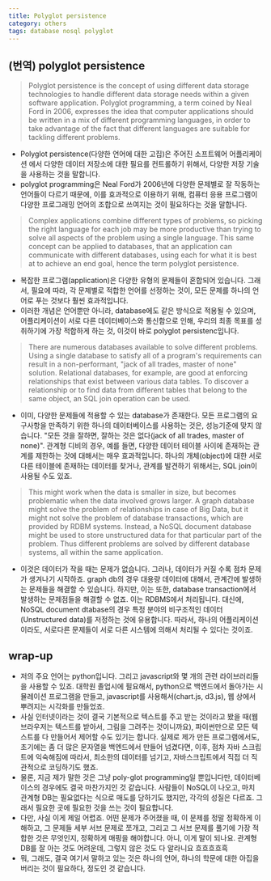```yaml
---
title: Polyglot persistence
category: others
tags: database nosql polyglot
---
```


## (번역) polyglot persistence

> Polyglot persistence is the concept of using different data storage technologies to handle different data storage needs within a given software application. Polyglot programming, a term coined by Neal Ford in 2006, expresses the idea that computer applications should be written in a mix of different programming languages, in order to take advantage of the fact that different languages are suitable for tackling different problems. 
- Polyglot persistence(다양한 언어에 대한 고집)은 주어진 소프트웨어 어플리케이션 에서 다양한 데이터 저장소에 대한 필요를 컨트롤하기 위해서, 다양한 저장 기술을 사용하는 것을 말합니다. 
- polyglot programming은 Neal Ford가 2006년에 다양한 문제별로 잘 작동하는 언어들이 다르기 때문에, 이를 효과적으로 이용하기 위해, 컴퓨터 응용 프로그램이 다양한 프로그래밍 언어의 조합으로 쓰여지는 것이 필요하다는 것을 말합니다.

> Complex applications combine different types of problems, so picking the right language for each job may be more productive than trying to solve all aspects of the problem using a single language. This same concept can be applied to databases, that an application can communicate with different databases, using each for what it is best at to achieve an end goal, hence the term polyglot persistence.
- 복잡한 프로그램(application)은 다양한 유형의 문제들이 혼합되어 있습니다. 그래서, 필요에 따라, 각 문제별로 적합한 언어를 선정하는 것이, 모든 문제를 하나의 언어로 푸는 것보다 훨씬 효과적입니다. 
- 이러한 개념은 언어뿐만 아니라, database에도 같은 방식으로 적용될 수 있으며, 어플리케이션이 서로 다른 데이터베이스와 통신함으로 인해, 우리의 최종 목표를 성취하기에 가장 적합하게 하는 것, 이것이 바로 polyglot persistenc입니다.

> There are numerous databases available to solve different problems. Using a single database to satisfy all of a program's requirements can result in a non-performant, "jack of all trades, master of none" solution. Relational databases, for example, are good at enforcing relationships that exist between various data tables. To discover a relationship or to find data from different tables that belong to the same object, an SQL join operation can be used. 

- 이미, 다양한 문제들에 적용할 수 있는 database가 존재한다. 모든 프로그램의 요구사항을 만족하기 위한 하나의 데이터베이스를 사용하는 것은, 성능기준에 맞지 않습니다. "모든 것을 잘하면, 잘하는 것은 없다(jack of all trades, master of none)". 관계형 디비의 경우, 예를 들면, 다양한 데이터 테이블 사이에 존재하는 관계를 제한하는 것에 대해서는 매우 효과적입니다. 하나의 개체(object)에 대한 서로 다른 테이블에 존재하는 데이터를 찾거나, 관계를 발견하기 위해서는, SQL join이 사용될 수도 있죠.

> This might work when the data is smaller in size, but becomes problematic when the data involved grows larger. A graph database might solve the problem of relationships in case of Big Data, but it might not solve the problem of database transactions, which are provided by RDBM systems. Instead, a NoSQL document database might be used to store unstructured data for that particular part of the problem. Thus different problems are solved by different database systems, all within the same application.
- 이것은 데이터가 작을 때는 문제가 없습니다. 그러나, 데이터가 커질 수록 점차 문제가 생겨나기 시작하죠. graph db의 경우 대용량 데이터에 대해서, 관계간에 발생하는 문제들을 해결할 수 있습니다. 하지만, 이는 또한, database transaction에서 발생하는 문제점들을 해결할 수 없죠. 이는 RDBMS에서 처리됩니다. 대신에, NoSQL document dtabase의 경우 특정 분야의 비구조적인 데이터(Unstructured data)를 저정하는 것에 유용합니다. 따라서, 하나의 어플리케이션이라도, 서로다른 문제들이 서로 다른 시스템에 의해서 처리될 수 있다는 것이죠.


## wrap-up

- 저의 주요 언어는 python입니다. 그리고 javascript와 몇 개의 관련 라이브러리들을 사용할 수 있죠. 대학원 졸업시에 필요해서, python으로 백엔드에서 돌아가는 시뮬레이션 프로그램을 만들고, javascript를 사용해서(chart.js, d3.js), 웹 상에서 뿌려지는 시각화를 만들었죠. 
- 사실 인터넷이라는 것이 결국 기본적으로 텍스트를 주고 받는 것이라고 봤을 때(웹브라우저는 텍스트를 받아서, 그림을 그려주는 것이니까요), 파이썬만으로 모든 텍스트를 다 만들어서 제어할 수도 있기는 합니다. 실제로 제가 만든 프로그램에서도, 초기에는 좀 더 많은 문자열을 백엔드에서 만들어 넘겼다면, 이후, 점차 자바 스크립트에 익숙해짐에 따라서, 최소한의 데이터를 넘기고, 자바스크립트에서 직접 더 직관적으로 코딩하기도 했죠. 
- 물론, 지금 제가 말한 것은 그냥 poly-glot programming일 뿐입니다만, 데이터베이스의 경우에도 결국 마찬가지인 것 같습니다. 사람들이 NoSQL이 나오고, 마치 관계형 DB는 필요없다는 식으로 매도를 당하기도 했지만, 각각의 성질은 다르죠. 그래서 필요한 곳에 필요한 것을 쓰는 것이 필요합니다. 
- 다만, 사실 이게 제일 어렵죠. 어떤 문제가 주어졌을 때, 이 문제를 정말 정확하게 이해하고, 그 문제들 세부 서브 문제로 쪼개고, 그리고 그 서브 문제를 풀기에 가장 적합한 것은 무엇인지, 정확하게 매핑을 해야합니다. 아니, 이게 말이 되나요. 관계형DB를 잘 아는 것도 어려운데, 그렇지 않은 것도 다 알라니요 흐흐흐흐흑
- 뭐, 그래도, 결국 여기서 말하고 있는 것은 하나의 언어, 하나의 학문에 대한 아집을 버리는 것이 필요하다, 정도인 것 같습니다.